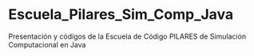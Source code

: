 # Escuela_Pilares_Sim_Comp_Java
Presentación y códigos de la Escuela de Código PILARES de Simulación Computacional en Java
